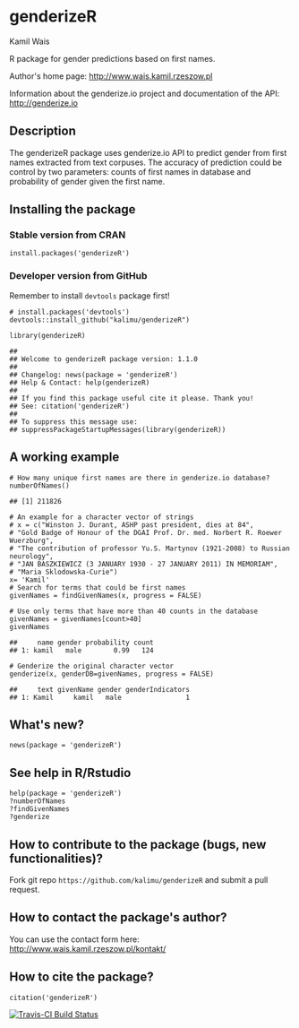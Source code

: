 genderizeR
==========

Kamil Wais

R package for gender predictions based on first names.

Author's home page:
[<http://www.wais.kamil.rzeszow.pl>](http://www.wais.kamil.rzeszow.pl)

Information about the genderize.io project and documentation of the API:
[<http://genderize.io>](http://genderize.io)

Description
-----------

The genderizeR package uses genderize.io API to predict gender from
first names extracted from text corpuses. The accuracy of prediction
could be control by two parameters: counts of first names in database
and probability of gender given the first name.

Installing the package
----------------------

### Stable version from CRAN

    install.packages('genderizeR')

### Developer version from GitHub

Remember to install `devtools` package first!

    # install.packages('devtools')
    devtools::install_github("kalimu/genderizeR")

    library(genderizeR)

    ## 
    ## Welcome to genderizeR package version: 1.1.0
    ## 
    ## Changelog: news(package = 'genderizeR')
    ## Help & Contact: help(genderizeR)
    ## 
    ## If you find this package useful cite it please. Thank you! 
    ## See: citation('genderizeR')
    ## 
    ## To suppress this message use:
    ## suppressPackageStartupMessages(library(genderizeR))

A working example
-----------------

    # How many unique first names are there in genderize.io database?
    numberOfNames()

    ## [1] 211826

    # An example for a character vector of strings
    # x = c("Winston J. Durant, ASHP past president, dies at 84",
    # "Gold Badge of Honour of the DGAI Prof. Dr. med. Norbert R. Roewer Wuerzburg",
    # "The contribution of professor Yu.S. Martynov (1921-2008) to Russian neurology",
    # "JAN BASZKIEWICZ (3 JANUARY 1930 - 27 JANUARY 2011) IN MEMORIAM",
    # "Maria Sklodowska-Curie")
    x= 'Kamil'
    # Search for terms that could be first names
    givenNames = findGivenNames(x, progress = FALSE)

    # Use only terms that have more than 40 counts in the database
    givenNames = givenNames[count>40]
    givenNames

    ##     name gender probability count
    ## 1: kamil   male        0.99   124

    # Genderize the original character vector
    genderize(x, genderDB=givenNames, progress = FALSE)

    ##     text givenName gender genderIndicators
    ## 1: Kamil     kamil   male                1

What's new?
-----------

    news(package = 'genderizeR')

See help in R/Rstudio
---------------------

    help(package = 'genderizeR')
    ?numberOfNames
    ?findGivenNames
    ?genderize

How to contribute to the package (bugs, new functionalities)?
-------------------------------------------------------------

Fork git repo `https://github.com/kalimu/genderizeR` and submit a pull
request.

How to contact the package's author?
------------------------------------

You can use the contact form here:
<http://www.wais.kamil.rzeszow.pl/kontakt/>

How to cite the package?
------------------------

    citation('genderizeR')

[![Travis-CI Build
Status](https://travis-ci.org/kalimu/genderizeR.png?branch=master)](https://travis-ci.org/kalimu/genderizeR)
